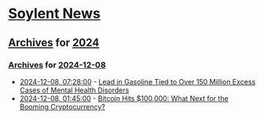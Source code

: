 # [Soylent News](../../../README.md)

## [Archives](../../index.md) for [2024](../index.md)

### [Archives](../../index.md) for [2024-12-08](index.md)

* [2024-12-08, 07:28:00](https://soylentnews.org/article.pl?sid=24/12/06/1759234&from=rss) - [Lead in Gasoline Tied to Over 150 Million Excess Cases of Mental Health Disorders](https://soylentnews.org/article.pl?sid=24/12/06/1759234&from=rss)
* [2024-12-08, 01:45:00](https://soylentnews.org/article.pl?sid=24/12/05/234212&from=rss) - [Bitcoin Hits $100,000: What Next for the Booming Cryptocurrency?](https://soylentnews.org/article.pl?sid=24/12/05/234212&from=rss)

